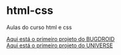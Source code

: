 # html-css
 Aulas do curso html e css 

<a href="https://edsuuu.github.io/html-css/bugdroid/index.html" target="_blank">Aqui está o primeiro projeto do BUGDROID</a>
<br>
<a href="https://edsuuu.github.io/html-css/universe/index.html" target="_blank">Aqui está o primeiro projeto do UNIVERSE</a>



